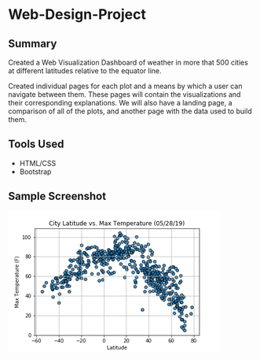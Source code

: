 # Web-Design-Project

## Summary

Created a Web Visualization Dashboard of weather in more that 500 cities at different latitudes relative to the equator line. 

Created individual pages for each plot and a means by which a user can navigate between them. These pages will contain the visualizations and their corresponding explanations. We will also have a landing page, a comparison of all of the plots, and another page with the data used to build them.

## Tools Used

* HTML/CSS
* Bootstrap

## Sample Screenshot
![](webvisualizations/assets/Fig1.png)







